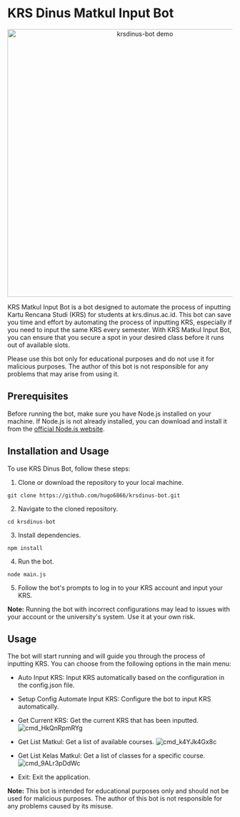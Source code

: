 # KRS Dinus Matkul Input Bot

<p align="center">
  <img src="https://user-images.githubusercontent.com/83752970/219337903-9d42988b-8884-467a-ac4a-f4f38f93891e.gif" alt="krsdinus-bot demo" width="600">
</p>

KRS Matkul Input Bot is a bot designed to automate the process of inputting Kartu Rencana Studi (KRS) for students at krs.dinus.ac.id. This bot can save you time and effort by automating the process of inputting KRS, especially if you need to input the same KRS every semester. With KRS Matkul Input Bot, you can ensure that you secure a spot in your desired class before it runs out of available slots.

Please use this bot only for educational purposes and do not use it for malicious purposes. The author of this bot is not responsible for any problems that may arise from using it.

## Prerequisites

Before running the bot, make sure you have Node.js installed on your machine. If Node.js is not already installed, you can download and install it from the [official Node.js website](https://nodejs.org/en/).

## Installation and Usage

To use KRS Dinus Bot, follow these steps:

1. Clone or download the repository to your local machine.
```
git clone https://github.com/hugo6866/krsdinus-bot.git
```
2. Navigate to the cloned repository.
```
cd krsdinus-bot
```
3. Install dependencies.
```
npm install
```
4. Run the bot.
```
node main.js
```

5. Follow the bot's prompts to log in to your KRS account and input your KRS.

**Note:** Running the bot with incorrect configurations may lead to issues with your account or the university's system. Use it at your own risk.

## Usage

The bot will start running and will guide you through the process of inputting KRS. You can choose from the following options in the main menu:

- Auto Input KRS: Input KRS automatically based on the configuration in the config.json file.
- Setup Config Automate Input KRS: Configure the bot to input KRS automatically.
- Get Current KRS: Get the current KRS that has been inputted.
![cmd_HkQnRpmRYg](https://user-images.githubusercontent.com/83752970/219342076-ce8a06db-430f-420b-9ce0-0df23242d12b.png)

- Get List Matkul: Get a list of available courses.
![cmd_k4YJk4Gx8c](https://user-images.githubusercontent.com/83752970/219345077-ff65aac6-6811-4394-8137-6e25db3f6f52.png)

- Get List Kelas Matkul: Get a list of classes for a specific course.
![cmd_9ALr3pDdWc](https://user-images.githubusercontent.com/83752970/219344218-ddf59838-efc9-4e3e-9588-ab677f34eb13.png)

- Exit: Exit the application.

**Note:** This bot is intended for educational purposes only and should not be used for malicious purposes. The author of this bot is not responsible for any problems caused by its misuse.
